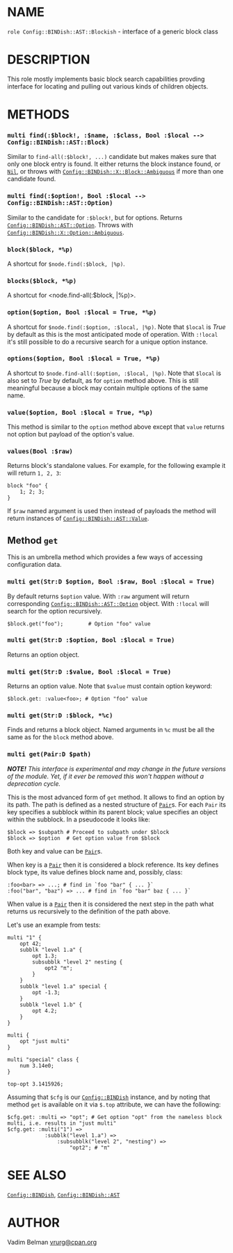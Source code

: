 NAME
====

`role Config::BINDish::AST::Blockish` - interface of a generic block class

DESCRIPTION
===========

This role mostly implements basic block search capabilities provding interface for locating and pulling out various kinds of children objects.

METHODS
=======

### `multi find(:$block!, :$name, :$class, Bool :$local --> Config::BINDish::AST::Block)`

Similar to `find-all(:$block!, ...)` candidate but makes makes sure that only one block entry is found. It either returns the block instance found, or [`Nil`](https://docs.raku.org/type/Nil), or throws with [`Config::BINDish::X::Block::Ambiguous`](https://github.com/vrurg/raku-Config-BINDish/blob/v0.0.3/docs/md/Config/BINDish/X/Block/Ambiguous.md) if more than one candidate found.

### `multi find(:$option!, Bool :$local --> Config::BINDish::AST::Option)`

Similar to the candidate for `:$block!`, but for options. Returns [`Config::BINDish::AST::Option`](https://github.com/vrurg/raku-Config-BINDish/blob/v0.0.3/docs/md/Config/BINDish/AST/Option.md). Throws with [`Config::BINDish::X::Option::Ambiguous`](https://github.com/vrurg/raku-Config-BINDish/blob/v0.0.3/docs/md/Config/BINDish/X/Option/Ambiguous.md).

### `block($block, *%p)`

A shortcut for `$node.find(:$block, |%p)`.

### `blocks($block, *%p)`

A shortcut for $<$node.find-all(:$block, |%p)>.

### `option($option, Bool :$local = True, *%p)`

A shortcut for `$node.find(:$option, :$local, |%p)`. Note that `$local` is *True* by default as this is the most anticipated mode of operation. With `:!local` it's still possible to do a recursive search for a unique option instance.

### `options($option, Bool :$local = True, *%p)`

A shortcut to `$node.find-all(:$option, :$local, |%p)`. Note that `$local` is also set to *True* by default, as for `option` method above. This is still meaningful because a block may contain multiple options of the same name.

### `value($option, Bool :$local = True, *%p)`

This method is similar to the `option` method above except that `value` returns not option but payload of the option's value.

### `values(Bool :$raw)`

Returns block's standalone values. For example, for the following example it will return `1, 2, 3`:

    block "foo" {
        1; 2; 3;
    }

If `$raw` named argument is used then instead of payloads the method will return instances of [`Config::BINDish::AST::Value`](https://github.com/vrurg/raku-Config-BINDish/blob/v0.0.3/docs/md/Config/BINDish/AST/Value.md).

Method `get`
------------

This is an umbrella method which provides a few ways of accessing configuration data.

### `multi get(Str:D $option, Bool :$raw, Bool :$local = True)`

By default returns `$option` value. With `:raw` argument will return corresponding [`Config::BINDish::AST::Option`](https://github.com/vrurg/raku-Config-BINDish/blob/v0.0.3/docs/md/Config/BINDish/AST/Option.md) object. With `:!local` will search for the option recursively.

    $block.get("foo");        # Option "foo" value

### `multi get(Str:D :$option, Bool :$local = True)`

Returns an option object.

### `multi get(Str:D :$value, Bool :$local = True)`

Returns an option value. Note that `$value` must contain option keyword:

    $block.get: :value<foo>; # Option "foo" value

### `multi get(Str:D :$block, *%c)`

Finds and returns a block object. Named arguments in `%c` must be all the same as for the `block` method above.

### `multi get(Pair:D $path)`

***NOTE!** This interface is experimental and may change in the future versions of the module. Yet, if it ever be removed this won't happen without a deprecation cycle.*

This is the most advanced form of `get` method. It allows to find an option by its path. The path is defined as a nested structure of [`Pair`](https://docs.raku.org/type/Pair)s. For each `Pair` its key specifies a subblock within its parent block; value specifies an object within the subblock. In a pseudocode it looks like:

    $block => $subpath # Proceed to subpath under $block
    $block => $option  # Get option value from $block

Both key and value can be [`Pair`](https://docs.raku.org/type/Pair)s.

When key is a [`Pair`](https://docs.raku.org/type/Pair) then it is considered a block reference. Its key defines block type, its value defines block name and, possibly, class:

    :foo<bar> => ...; # find in `foo "bar" { ... }`
    :foo("bar", "baz") => ... # find in `foo "bar" baz { ... }`

When value is a [`Pair`](https://docs.raku.org/type/Pair) then it is considered the next step in the path what returns us recursively to the definition of the path above.

Let's use an example from tests:

    multi "1" {
        opt 42;
        subblk "level 1.a" {
            opt 1.3;
            subsubblk "level 2" nesting {
                opt2 "π";
            }
        }
        subblk "level 1.a" special {
            opt -1.3;
        }
        subblk "level 1.b" {
            opt 4.2;
        }
    }

    multi {
        opt "just multi"
    }

    multi "special" class {
        num 3.14e0;
    }

    top-opt 3.1415926;

Assuming that `$cfg` is our [`Config::BINDish`](https://github.com/vrurg/raku-Config-BINDish/blob/v0.0.3/docs/md/Config/BINDish.md) instance, and by noting that method `get` is available on it via `$.top` attribute, we can have the following:

    $cfg.get: :multi => "opt"; # Get option "opt" from the nameless block multi, i.e. results in "just multi"
    $cfg.get: :multi("1") =>
                :subblk("level 1.a") =>
                    :subsubblk("level 2", "nesting") =>
                        "opt2"; # "π"

SEE ALSO
========

[`Config::BINDish`](https://github.com/vrurg/raku-Config-BINDish/blob/v0.0.3/docs/md/Config/BINDish.md), [`Config::BINDish::AST`](https://github.com/vrurg/raku-Config-BINDish/blob/v0.0.3/docs/md/Config/BINDish/AST.md)

AUTHOR
======

Vadim Belman <vrurg@cpan.org>


